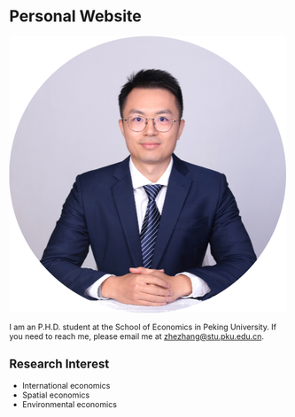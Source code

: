 # Personal Website

![Researcher Portrait](research/photo-github-round2.jpg)

I am an P.H.D. student at the School of Economics in Peking University. If you need to reach me, please email me at [zhezhang@stu.pku.edu.cn](mailto:zhezhang@stu.pku.edu.cn).

## Research Interest
- International economics
- Spatial economics
- Environmental economics

